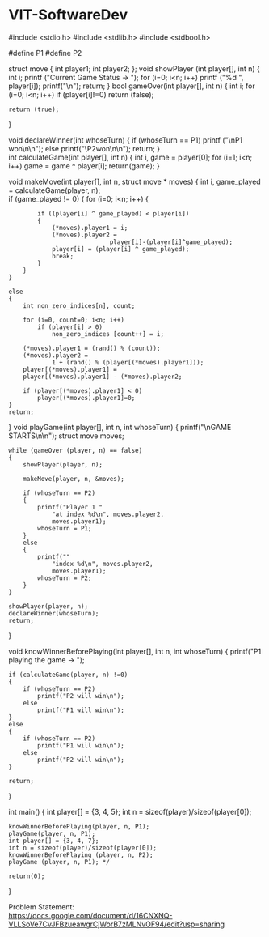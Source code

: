 # VIT-SoftwareDev
#include <stdio.h> 
#include <stdlib.h> 
#include <stdbool.h> 

#define P1 
#define P2

struct move 
{ 
	int player1; 
	int player2; 
}; 
void showPlayer (int player[], int n) 
{ 
	int i; 
	printf ("Current Game Status -> "); 
	for (i=0; i<n; i++) 
		printf ("%d ", player[i]); 
	printf("\n"); 
	return; 
} 
bool gameOver(int player[], int n) 
{ 
	int i; 
	for (i=0; i<n; i++) 
		if (player[i]!=0) 
			return (false); 

	return (true); 
} 

void declareWinner(int whoseTurn) 
{ 
	if (whoseTurn == P1) 
		printf ("\nP1 won\n\n"); 
	else
		printf("\P2won\n\n"); 
	return; 
}  
int calculateGame(int player[], int n) 
{ 
	int i, game = player[0]; 
	for (i=1; i<n; i++) 
		game = game ^ player[i]; 
	return(game); 
} 

void makeMove(int player[], int n, struct move * moves) 
{ 
	int i, game_played = calculateGame(player, n);  
	if (game_played != 0) 
	{ 
		for (i=0; i<n; i++) 
		{ 
			 
			if ((player[i] ^ game_played) < player[i]) 
			{ 
				(*moves).player1 = i; 
				(*moves).player2 = 
								player[i]-(player[i]^game_played); 
				player[i] = (player[i] ^ game_played); 
				break; 
			} 
		} 
	} 

	else
	{  
		int non_zero_indices[n], count; 

		for (i=0, count=0; i<n; i++) 
			if (player[i] > 0) 
				non_zero_indices [count++] = i; 

		(*moves).player1 = (rand() % (count)); 
		(*moves).player2 = 
				1 + (rand() % (player[(*moves).player1])); 
		player[(*moves).player1] = 
		player[(*moves).player1] - (*moves).player2; 

		if (player[(*moves).player1] < 0) 
			player[(*moves).player1]=0; 
	} 
	return; 
} 
void playGame(int player[], int n, int whoseTurn) 
{ 
	printf("\nGAME STARTS\n\n"); 
	struct move moves; 

	while (gameOver (player, n) == false) 
	{ 
		showPlayer(player, n); 

		makeMove(player, n, &moves); 

		if (whoseTurn == P2) 
		{ 
			printf("Player 1 "
				"at index %d\n", moves.player2, 
				moves.player1); 
			whoseTurn = P1; 
		} 
		else
		{ 
			printf(""
				"index %d\n", moves.player2, 
				moves.player1); 
			whoseTurn = P2; 
		} 
	} 

	showPlayer(player, n); 
	declareWinner(whoseTurn); 
	return; 
} 

void knowWinnerBeforePlaying(int player[], int n, 
							int whoseTurn) 
{ 
	printf("P1 playing the game -> "); 

	if (calculateGame(player, n) !=0) 
	{ 
		if (whoseTurn == P2) 
			printf("P2 will win\n"); 
		else
			printf("P1 will win\n"); 
	} 
	else
	{ 
		if (whoseTurn == P2) 
			printf("P1 will win\n"); 
		else
			printf("P2 will win\n"); 
	} 

	return; 
} 

int main() 
{ 
	int player[] = {3, 4, 5}; 
	int n = sizeof(player)/sizeof(player[0]); 
 
	knowWinnerBeforePlaying(player, n, P1);  
	playGame(player, n, P1);  
	int player[] = {3, 4, 7}; 
	int n = sizeof(player)/sizeof(player[0]); 
	knowWinnerBeforePlaying (player, n, P2);  
	playGame (player, n, P1); */

	return(0); 
}


Problem Statement:  
https://docs.google.com/document/d/16CNXNQ-VLLSoVe7CvJFBzueawgrCjWorB7zMLNvOF94/edit?usp=sharing
